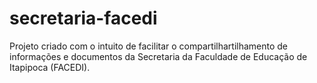 # secretaria-facedi
 Projeto criado com o intuito de facilitar o compartilhartilhamento de informações e documentos da Secretaria da Faculdade de Educação de Itapipoca (FACEDI).
